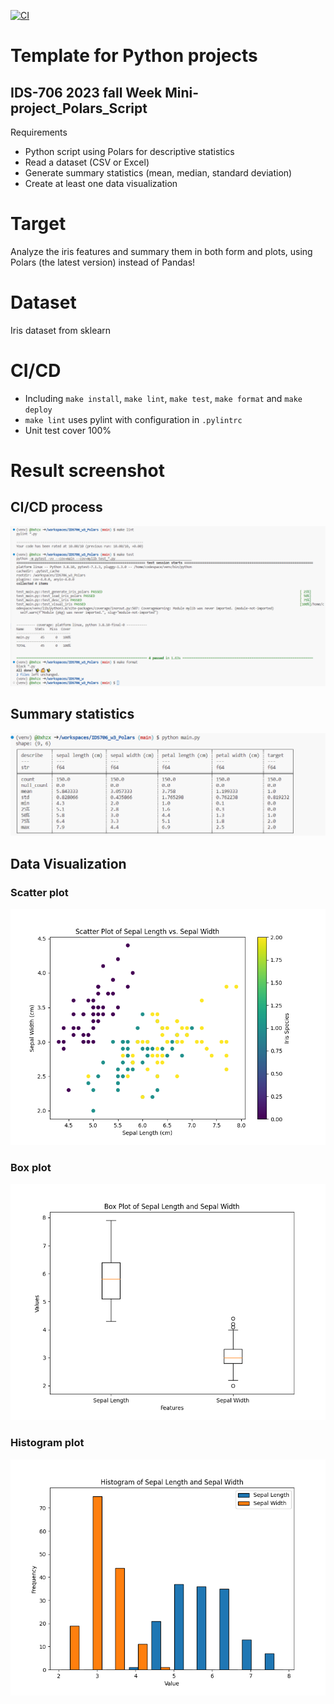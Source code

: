[![CI](https://github.com/nogibjj/python-template/actions/workflows/cicd.yml/badge.svg)](https://github.com/0xhzx/IDS706-w1_Mini_Project/actions/workflows/cicd.yml)
# Template for Python projects 

## IDS-706 2023 fall Week  Mini-project_Polars_Script
Requirements
- Python script using Polars for descriptive statistics
- Read a dataset (CSV or Excel)
- Generate summary statistics (mean, median, standard deviation)
- Create at least one data visualization


# Target
Analyze the iris features and summary them in both form and plots, using Polars (the latest version) instead of Pandas!

# Dataset
Iris dataset from sklearn

# CI/CD
- Including `make install`, `make lint`, `make test`, `make format` and `make deploy`
- `make lint` uses pylint with configuration in `.pylintrc`
- Unit test cover 100%

# Result screenshot

## CI/CD process
![Alt text](image-1.png)

## Summary statistics 
![Summary](image.png)

## Data Visualization

### Scatter plot
![scatter_plot](iris_scatter_plot.png)
### Box plot
![box_plot](iris_box_plot.png)
### Histogram plot
![histogram_plot](iris_histogram.png)
